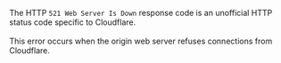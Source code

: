 
The HTTP `521 Web Server Is Down` response code is an unofficial HTTP status code specific to
Cloudflare.
<br /><br />
This error occurs when the origin web server refuses connections from Cloudflare.
